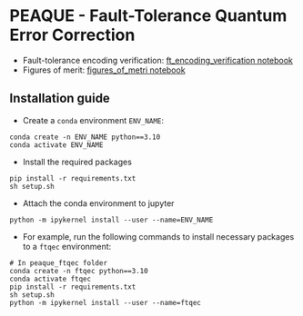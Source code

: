 # PEAQUE - Fault-Tolerance Quantum Error Correction
- Fault-tolerance encoding verification: [ft_encoding_verification notebook](analysis/ft_encoding_verification.ipynb)
- Figures of merit: [figures_of_metri notebook](analysis/figures_of_merit.ipynb)

## Installation guide
- Create a `conda` environment `ENV_NAME`: 
```
conda create -n ENV_NAME python==3.10
conda activate ENV_NAME
```
- Install the required packages
```
pip install -r requirements.txt
sh setup.sh
```
- Attach the conda environment to jupyter
```
python -m ipykernel install --user --name=ENV_NAME
```
- For example, run the following commands to install necessary packages to a `ftqec` environment:
```
# In peaque_ftqec folder
conda create -n ftqec python==3.10
conda activate ftqec
pip install -r requirements.txt
sh setup.sh
python -m ipykernel install --user --name=ftqec
```